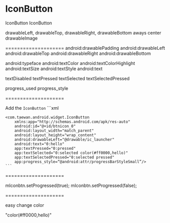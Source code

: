IconButton
==========

IconButton 
IconButton


drawableLeft, drawableTop, drawableRight, drawableBottom
aways center drawableImage

====================
android:drawablePadding
android:drawableLeft
android:drawableTop
android:drawableRight
android:drawableBottom

android:typeface
android:textColor
android:textColorHighlight
android:textSize
android:textStyle
android:text

textDisabled
textPressed
textSelected
textSelectedPressed

progress_used
progress_style


====================

 Add the `IconButton`
    ```xml

	<com.taewan.android.widget.IconButton
		xmlns:app="http://schemas.android.com/apk/res-auto"
		android:id="@+id/btnicon_0"
		android:layout_width="match_parent"
		android:layout_height="wrap_content"
		android:drawableLeft="@drawable/ic_launcher"
		android:text="0:hello"
		app:textPressed="0:pressed"
		app:textSelected="0:selected color(#ff0000,hello)"
		app:textSelectedPressed="0:selected pressed"
		app:progress_style=“@android:attr/progressBarStyleSmall”/>
    ```


====================


mIconbtn.setProgressed(true);
mIconbtn.setProgressed(false);



====================

easy change color

"color(#ff0000,hello)"

